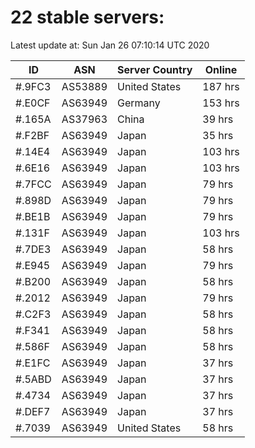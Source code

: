 # 22 stable servers:

Latest update at: Sun Jan 26 07:10:14 UTC 2020

| ID | ASN | Server Country | Online |
| -- | --- | -------------- | ------ |
| #.9FC3 | AS53889 | United States | 187 hrs |
| #.E0CF | AS63949 | Germany | 153 hrs |
| #.165A | AS37963 | China | 39 hrs |
| #.F2BF | AS63949 | Japan | 35 hrs |
| #.14E4 | AS63949 | Japan | 103 hrs |
| #.6E16 | AS63949 | Japan | 103 hrs |
| #.7FCC | AS63949 | Japan | 79 hrs |
| #.898D | AS63949 | Japan | 79 hrs |
| #.BE1B | AS63949 | Japan | 79 hrs |
| #.131F | AS63949 | Japan | 103 hrs |
| #.7DE3 | AS63949 | Japan | 58 hrs |
| #.E945 | AS63949 | Japan | 79 hrs |
| #.B200 | AS63949 | Japan | 58 hrs |
| #.2012 | AS63949 | Japan | 79 hrs |
| #.C2F3 | AS63949 | Japan | 58 hrs |
| #.F341 | AS63949 | Japan | 58 hrs |
| #.586F | AS63949 | Japan | 58 hrs |
| #.E1FC | AS63949 | Japan | 37 hrs |
| #.5ABD | AS63949 | Japan | 37 hrs |
| #.4734 | AS63949 | Japan | 37 hrs |
| #.DEF7 | AS63949 | Japan | 37 hrs |
| #.7039 | AS63949 | United States | 58 hrs |

